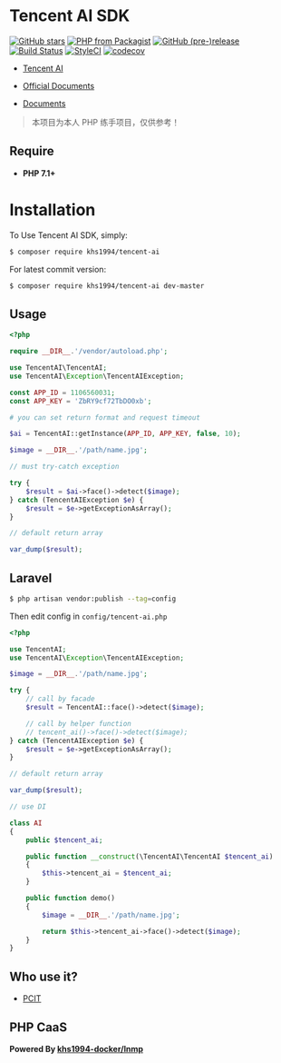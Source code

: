 # Tencent AI SDK

[![GitHub stars](https://img.shields.io/github/stars/khs1994-php/tencent-ai.svg?style=social&label=Stars)](https://github.com/khs1994-php/tencent-ai) [![PHP from Packagist](https://img.shields.io/packagist/php-v/khs1994/tencent-ai.svg)](https://packagist.org/packages/khs1994/tencent-ai) [![GitHub (pre-)release](https://img.shields.io/github/release/khs1994-php/tencent-ai/all.svg)](https://github.com/khs1994-php/tencent-ai/releases) [![Build Status](https://travis-ci.org/khs1994-php/tencent-ai.svg?branch=master)](https://travis-ci.org/khs1994-php/tencent-ai) [![StyleCI](https://styleci.io/repos/115306597/shield?branch=master)](https://styleci.io/repos/115306597) [![codecov](https://codecov.io/gh/khs1994-php/tencent-ai/branch/master/graph/badge.svg)](https://codecov.io/gh/khs1994-php/tencent-ai)

- [Tencent AI](https://ai.qq.com)

- [Official Documents](https://ai.qq.com/doc/index.shtml)

- [Documents](https://khs1994-php.github.io/tencent-ai/)

> 本项目为本人 PHP 练手项目，仅供参考！

## Require

* **PHP 7.1+**

# Installation

To Use Tencent AI SDK, simply:

```bash
$ composer require khs1994/tencent-ai
```

For latest commit version:

```bash
$ composer require khs1994/tencent-ai dev-master
```

## Usage

```php
<?php

require __DIR__.'/vendor/autoload.php';

use TencentAI\TencentAI;
use TencentAI\Exception\TencentAIException;

const APP_ID = 1106560031;
const APP_KEY = 'ZbRY9cf72TbDO0xb';

# you can set return format and request timeout

$ai = TencentAI::getInstance(APP_ID, APP_KEY, false, 10);

$image = __DIR__.'/path/name.jpg';

// must try-catch exception

try {
    $result = $ai->face()->detect($image);
} catch (TencentAIException $e) {
    $result = $e->getExceptionAsArray();
}

// default return array

var_dump($result);
```

## Laravel

```bash
$ php artisan vendor:publish --tag=config
```

Then edit config in `config/tencent-ai.php`

```php
<?php

use TencentAI;
use TencentAI\Exception\TencentAIException;

$image = __DIR__.'/path/name.jpg';

try {
    // call by facade
    $result = TencentAI::face()->detect($image);

    // call by helper function
    // tencent_ai()->face()->detect($image);
} catch (TencentAIException $e) {
    $result = $e->getExceptionAsArray();
}

// default return array

var_dump($result);

// use DI

class AI
{
    public $tencent_ai;

    public function __construct(\TencentAI\TencentAI $tencent_ai)
    {
        $this->tencent_ai = $tencent_ai;
    }

    public function demo()
    {
        $image = __DIR__.'/path/name.jpg';

        return $this->tencent_ai->face()->detect($image);
    }
}
```

## Who use it?

* [PCIT](https://github.com/khs1994-php/pcit)

## PHP CaaS

**Powered By [khs1994-docker/lnmp](https://github.com/khs1994-docker/lnmp)**
